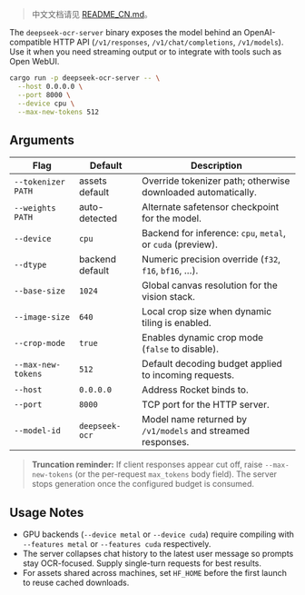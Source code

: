 > 中文文档请见 [README_CN.md](README_CN.md)。

The `deepseek-ocr-server` binary exposes the model behind an OpenAI-compatible HTTP API (`/v1/responses`, `/v1/chat/completions`, `/v1/models`). Use it when you need streaming output or to integrate with tools such as Open WebUI.

```bash
cargo run -p deepseek-ocr-server -- \
  --host 0.0.0.0 \
  --port 8000 \
  --device cpu \
  --max-new-tokens 512
```

## Arguments

| Flag | Default | Description |
| --- | --- | --- |
| `--tokenizer PATH` | assets default | Override tokenizer path; otherwise downloaded automatically. |
| `--weights PATH` | auto-detected | Alternate safetensor checkpoint for the model. |
| `--device` | `cpu` | Backend for inference: `cpu`, `metal`, or `cuda` (preview). |
| `--dtype` | backend default | Numeric precision override (`f32`, `f16`, `bf16`, …). |
| `--base-size` | `1024` | Global canvas resolution for the vision stack. |
| `--image-size` | `640` | Local crop size when dynamic tiling is enabled. |
| `--crop-mode` | `true` | Enables dynamic crop mode (`false` to disable). |
| `--max-new-tokens` | `512` | Default decoding budget applied to incoming requests. |
| `--host` | `0.0.0.0` | Address Rocket binds to. |
| `--port` | `8000` | TCP port for the HTTP server. |
| `--model-id` | `deepseek-ocr` | Model name returned by `/v1/models` and streamed responses. |

> **Truncation reminder:** If client responses appear cut off, raise `--max-new-tokens` (or the per-request `max_tokens` body field). The server stops generation once the configured budget is consumed.

## Usage Notes

- GPU backends (`--device metal` or `--device cuda`) require compiling with `--features metal` or `--features cuda` respectively.
- The server collapses chat history to the latest user message so prompts stay OCR-focused. Supply single-turn requests for best results.
- For assets shared across machines, set `HF_HOME` before the first launch to reuse cached downloads.
